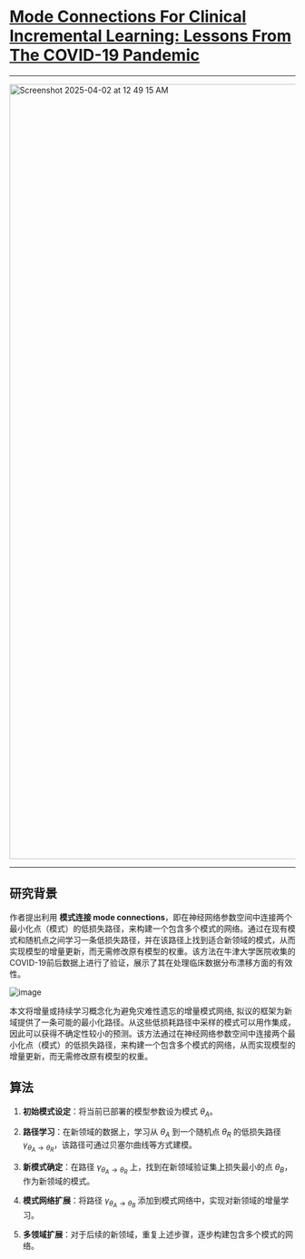
# [Mode Connections For Clinical Incremental Learning: Lessons From The COVID-19 Pandemic](https://www.medrxiv.org/content/10.1101/2023.05.05.23289583v1.full)

----

<img width="1366" alt="Screenshot 2025-04-02 at 12 49 15 AM" src="https://github.com/user-attachments/assets/28eb95ac-e4af-476c-8005-c3f0ba0b8a7b" />

-----

## **研究背景**

作者提出利用 **模式连接 mode connections**，即在神经网络参数空间中连接两个最小化点（模式）的低损失路径，来构建一个包含多个模式的网络。通过在现有模式和随机点之间学习一条低损失路径，并在该路径上找到适合新领域的模式，从而实现模型的增量更新，而无需修改原有模型的权重。该方法在牛津大学医院收集的COVID-19前后数据上进行了验证，展示了其在处理临床数据分布漂移方面的有效性。

![image](https://github.com/user-attachments/assets/423cec71-0a3a-41ef-a554-1aa4eeaf840b)

本文将增量或持续学习概念化为避免灾难性遗忘的增量模式网络, 拟议的框架为新域提供了一条可能的最小化路径。从这些低损耗路径中采样的模式可以用作集成，因此可以获得不确定性较小的预测。该方法通过在神经网络参数空间中连接两个最小化点（模式）的低损失路径，来构建一个包含多个模式的网络，从而实现模型的增量更新，而无需修改原有模型的权重。

## 算法

1. **初始模式设定**：将当前已部署的模型参数设为模式 $\theta_A$。

2. **路径学习**：在新领域的数据上，学习从 $\theta_A$ 到一个随机点 $\theta_R$ 的低损失路径 $\gamma_{\theta_A \rightarrow \theta_R}$，该路径可通过贝塞尔曲线等方式建模。

3. **新模式确定**：在路径 $\gamma_{\theta_A \rightarrow \theta_R}$ 上，找到在新领域验证集上损失最小的点 $\theta_B$，作为新领域的模式。

4. **模式网络扩展**：将路径 $\gamma_{\theta_A \rightarrow \theta_B}$ 添加到模式网络中，实现对新领域的增量学习。

5. **多领域扩展**：对于后续的新领域，重复上述步骤，逐步构建包含多个模式的网络。
